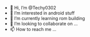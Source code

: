 - 👋 Hi, I’m @Techy0302
- 👀 I’m interested in android stuff
- 🌱 I’m currently learning rom building
- 💞️ I’m looking to collaborate on ...
- 📫 How to reach me ...

<!---
Techy0302/Techy0302 is a ✨ special ✨ repository because its `README.md` (this file) appears on your GitHub profile.
You can click the Preview link to take a look at your changes.
--->
